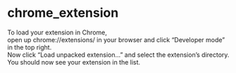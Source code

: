 # chrome_extension

To load your extension in Chrome,  
open up chrome://extensions/ in your browser and click “Developer mode” in the top right.  
Now click “Load unpacked extension…” and select the extension’s directory. You should now see your extension in the list.
